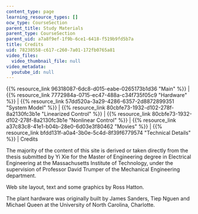 ```yaml
---
content_type: page
learning_resource_types: []
ocw_type: CourseSection
parent_title: Study Materials
parent_type: CourseSection
parent_uid: a7a8f9ef-1f9b-6ce1-6418-f519b9fd5b7a
title: Credits
uid: 78238558-c617-c260-7a01-172fb0765a81
video_files:
  video_thumbnail_file: null
video_metadata:
  youtube_id: null
---
```


{{% resource_link 96318087-6dc8-d015-eabe-0265173b1d36 "Main" %}} | {{% resource_link 7772984a-0715-ec47-488a-c34f735f05c9 "Hardware" %}} | {{% resource_link 57dd520a-3a29-4286-6357-2d8872899351 "System Model" %}} | {{% resource_link 80cbfe73-1932-d102-278f-8a2130fc3b1e "Linearized Control" %}} | {{% resource_link 80cbfe73-1932-d102-278f-8a2130fc3b1e "Nonlinear Control" %}} | {{% resource_link a37c83c8-41e1-b04b-28e0-6d03e3f80462 "Movies" %}} | {{% resource_link bfdd131f-a0a4-3b0e-5c4d-8f39f6779574 "Technical Details" %}} | Credits

The majority of the content of this site is derived or taken directly from the thesis submitted by Yi Xie for the Master of Engineering degree in Electrical Engineering at the Massachusetts Institute of Technology, under the supervision of Professor David Trumper of the Mechanical Engineering department.

Web site layout, text and some graphics by Ross Hatton.

The plant hardware was originally built by James Sanders, Tiep Nguen and Michael Queen at the University of North Carolina, Charlotte.